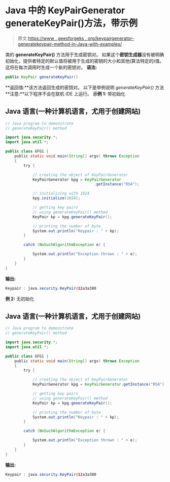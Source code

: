 # Java 中的 KeyPairGenerator generateKeyPair()方法，带示例

> 原文:[https://www . geesforgeks . org/keypairgenerator-generatekeypair-method-in-Java-with-examples/](https://www.geeksforgeeks.org/keypairgenerator-generatekeypair-method-in-java-with-examples/)

类的 **generateKeyPair()** 方法用于生成密钥对。
如果这个**密钥生成器**没有被明确初始化，提供者特定的默认值将被用于生成的密钥的大小和其他(算法特定的)值。
这将在每次调用时生成一个新的密钥对。
**语法:**

```java
public KeyPair generateKeyPair()
```

**返回值:**该方法返回生成的密钥对。
以下是举例说明 *generateKeyPair()* 方法
**注意:**以下程序不会在联机 IDE 上运行。
**示例 1:** 带初始化

## Java 语言(一种计算机语言，尤用于创建网站)

```java
// Java program to demonstrate
// generateKeyPair() method

import java.security.*;
import java.util.*;

public class GFG1 {
    public static void main(String[] argv) throws Exception
    {
        try {

            // creating the object of KeyPairGenerator
            KeyPairGenerator kpg = KeyPairGenerator
                                       .getInstance("RSA");

            // initializing with 1024
            kpg.initialize(1024);

            // getting key pairs
            // using generateKeyPair() method
            KeyPair kp = kpg.generateKeyPair();

            // printing the number of byte
            System.out.println("Keypair : " + kp);
        }

        catch (NoSuchAlgorithmException e) {

            System.out.println("Exception thrown : " + e);
        }
    }
}
```

**输出:**

```java
Keypair : java.security.KeyPair@12a3a380
```

**例 2:** 无初始化

## Java 语言(一种计算机语言，尤用于创建网站)

```java
// Java program to demonstrate
// generateKeyPair() method

import java.security.*;
import java.util.*;

public class GFG1 {
    public static void main(String[] argv) throws Exception
    {
        try {

            // creating the object of KeyPairGenerator
            KeyPairGenerator kpg = KeyPairGenerator.getInstance("RSA");

            // getting key pairs
            // using generateKeyPair() method
            KeyPair kp = kpg.generateKeyPair();

            // printing the number of byte
            System.out.println("Keypair : " + kp);
        }

        catch (NoSuchAlgorithmException e) {

            System.out.println("Exception thrown : " + e);
        }
    }
}
```

**输出:**

```java
Keypair : java.security.KeyPair@12a3a380
```